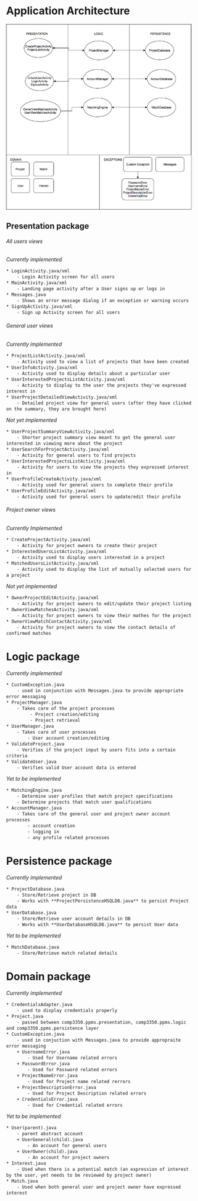# __Application Architecture__  

![Image of achritecture diagram](/ApplicationArchitecture.png)

##   Presentation package  

###### All users views  
        
*Currently implemented*  

    * LoginActivity.java/xml
        - Login Activity screen for all users   
    * MainActivity.java/xml
        - Landing page activity after a User signs up or logs in
    * Messages.java
        - Shows an error message dialog if an exception or warning occurs
    * SignUpActivity.java/xml  
        - Sign up Activity screen for all users
    
###### General user views  
*Currently implemented*  

    * ProjectListActivity.java/xml
        - Activity used to view a list of projects that have been created
    * UserInfoActivity.java/xml
        - Activity used to display details about a particular user
    * UserInterestedProjectsListActivity.java/xml
        - Activity to display to the user the projests they've expressed interest in
    * UserProjectDetailedViewActivity.java/xml
        - Detailed project view for general users (after they have clicked on the summary, they are brought here)

*Not yet implemented*  

    * UserProjectSummaryViewActivity.java/xml  
        - Shorter project summary view meant to get the general user interested in viewing more about the project  
    * UserSearchForProjectActivity.java/xml  
        - Activity for general users to find projects
    * UserInterestedProjectsListActivity.java/xml
        - Activity for users to view the projects they expressed interest in  
    * UserProfileCreateActivity.java/xml
        - Activity used for general users to complete their profile
    * UserProfileEditActivity.java/xml
        - Activity used for general users to update/edit their profile
        
###### Project owner views  
*Currently Implemented*  

    * CreateProjectActivity.java/xml 
        - Activity for project owners to create their project  
    * InterestedUsersListActivity.java/xml
        - Activity used to display users interested in a project
    * MatchedUsersListActivity.java/xml
        - Activity used to display the list of mutually selected users for a project

*Not yet implemented*  

    * OwnerProjectEditActivity.java/xml
        - Activity for project owners to edit/update their project listing
    * OwnerViewMatchesActivity.java/xml
        - Activity for project owners to view their mathes for the project
    * OwnerViewMatchContactActivity.java/xml
        - Activity for project owners to view the contact details of confirmed matches  
    
# Logic package  
*Currently implemented*  

    * CustomException.java
        - used in conjunction with Messages.java to provide appropriate error messaging
    * ProjectManager.java  
        - Takes care of the project processes
             - Project creation/editing
             - Project retrieval
    * UserManager.java
        - Takes care of user processes
            - User account creation/editing
    * ValidateProject.java
        - Verifies if the project input by users fits into a certain criteria
    * ValidateUser.java
        - Verifies valid User account data is entered
*Yet to be implemented*

    * MatchingEngine.java  
        - Determine user profiles that match project specifications  
        - Determine projects that match user qualifications  
    * AccountManager.java  
        - Takes care of the general user and project owner account processes
            - account creation
            - logging in
            - any profile related processes
# Persistence package 
*Currently implemented*  

    * ProjectDatabase.java
        - Store/Retrieve project in DB 
        - Works with **ProjectPersistenceHSQLDB.java** to persist Project data
    * UserDatabase.java  
        - Store/Retrieve user account details in DB  
        - Works with **UserDatabaseHSQLDB.java** to persist User data
*Yet to be implemented*

    * MatchDatabase.java
        - Store/Retrieve match related details
# Domain package  
*Currently implemented*

    * CredentialsAdapter.java
        - used to display credentials properly 
    * Project.java  
        - passed between comp3350.ppms.presentation, comp3350.ppms.logic and comp3350.ppms.persistence layer
    * CustomException.java
        - used in conjuction with Messages.java to provide appropraite error messaging
        + UsernameError.java
            - Used for Username related errors
        + PasswordError.java
            - Used for Password related errors
        + ProjectNameError.java
            - Used for Project name related rerrors
        + ProjectDescriptionError.java
            - Used for Project Description related errors
        + CredentialsError.java
            - Used for Credential related errors
*Yet to be implemented*  

    * User(parent).java  
        - parent abstract account  
        + UserGeneral(child).java  
            - An account for general users  
        + UserOwner(child).java  
            - An account for project owners  
    * Interest.java  
        - Used when there is a potential match (an expression of interest by the user, yet needs to be reviewed by project owner)  
    * Match.java  
        - Used when both general user and project owner have expressed interest  

